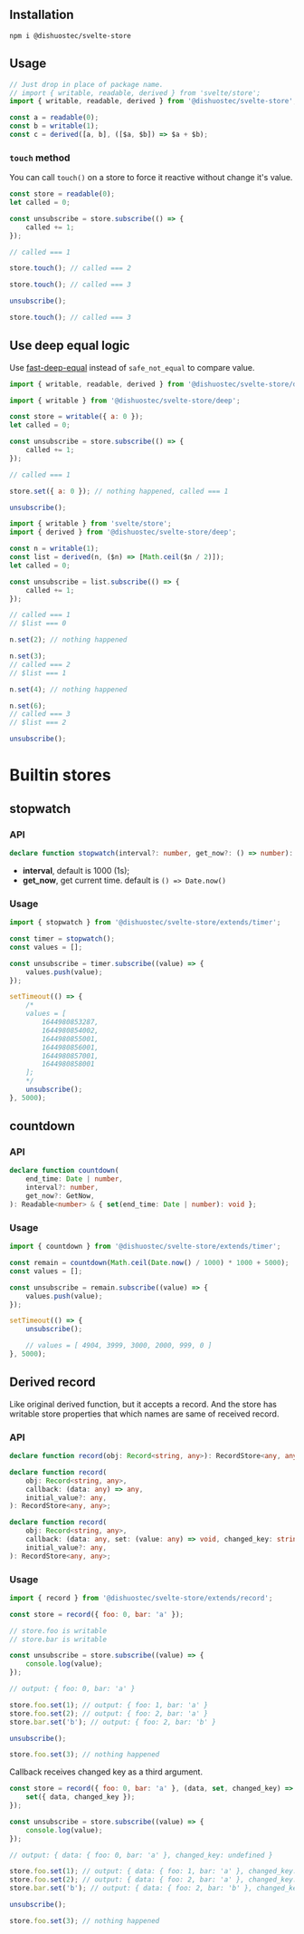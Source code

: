 ## Installation

```shell
npm i @dishuostec/svelte-store
```

## Usage

```javascript
// Just drop in place of package name.
// import { writable, readable, derived } from 'svelte/store';
import { writable, readable, derived } from '@dishuostec/svelte-store';

const a = readable(0);
const b = writable(1);
const c = derived([a, b], ([$a, $b]) => $a + $b);
```

### `touch` method

You can call `touch()` on a store to force it reactive without change it's value.

```javascript
const store = readable(0);
let called = 0;

const unsubscribe = store.subscribe(() => {
	called += 1;
});

// called === 1

store.touch(); // called === 2

store.touch(); // called === 3

unsubscribe();

store.touch(); // called === 3
```

## Use deep equal logic

Use [fast-deep-equal](https://github.com/epoberezkin/fast-deep-equal) instead of `safe_not_equal` to compare value.

```javascript
import { writable, readable, derived } from '@dishuostec/svelte-store/deep';
```

```javascript
import { writable } from '@dishuostec/svelte-store/deep';

const store = writable({ a: 0 });
let called = 0;

const unsubscribe = store.subscribe(() => {
	called += 1;
});

// called === 1

store.set({ a: 0 }); // nothing happened, called === 1

unsubscribe();
```

```javascript
import { writable } from 'svelte/store';
import { derived } from '@dishuostec/svelte-store/deep';

const n = writable(1);
const list = derived(n, ($n) => [Math.ceil($n / 2)]);
let called = 0;

const unsubscribe = list.subscribe(() => {
	called += 1;
});

// called === 1
// $list === 0

n.set(2); // nothing happened

n.set(3);
// called === 2
// $list === 1

n.set(4); // nothing happened

n.set(6);
// called === 3
// $list === 2

unsubscribe();
```

# Builtin stores

## stopwatch

### API

```typescript
declare function stopwatch(interval?: number, get_now?: () => number): Readable<number>;
```

- **interval**, default is 1000 (1s);
- **get_now**, get current time. default is `() => Date.now()`

### Usage

```javascript
import { stopwatch } from '@dishuostec/svelte-store/extends/timer';

const timer = stopwatch();
const values = [];

const unsubscribe = timer.subscribe((value) => {
	values.push(value);
});

setTimeout(() => {
	/*
	values = [
		1644980853287,
		1644980854002,
		1644980855001,
		1644980856001,
		1644980857001,
		1644980858001
	];
	*/
	unsubscribe();
}, 5000);
```

## countdown

### API

```typescript
declare function countdown(
	end_time: Date | number,
	interval?: number,
	get_now?: GetNow,
): Readable<number> & { set(end_time: Date | number): void };
```

### Usage

```javascript
import { countdown } from '@dishuostec/svelte-store/extends/timer';

const remain = countdown(Math.ceil(Date.now() / 1000) * 1000 + 5000);
const values = [];

const unsubscribe = remain.subscribe((value) => {
	values.push(value);
});

setTimeout(() => {
	unsubscribe();

	// values = [ 4904, 3999, 3000, 2000, 999, 0 ]
}, 5000);
```

## Derived record

Like original derived function, but it accepts a record. And the store has writable store properties that which names
are same of received record.

### API

```typescript
declare function record(obj: Record<string, any>): RecordStore<any, any>;

declare function record(
	obj: Record<string, any>,
	callback: (data: any) => any,
	initial_value?: any,
): RecordStore<any, any>;

declare function record(
	obj: Record<string, any>,
	callback: (data: any, set: (value: any) => void, changed_key: string | undefined) => void,
	initial_value?: any,
): RecordStore<any, any>;
```

### Usage

```javascript
import { record } from '@dishuostec/svelte-store/extends/record';

const store = record({ foo: 0, bar: 'a' });

// store.foo is writable
// store.bar is writable

const unsubscribe = store.subscribe((value) => {
	console.log(value);
});

// output: { foo: 0, bar: 'a' }

store.foo.set(1); // output: { foo: 1, bar: 'a' }
store.foo.set(2); // output: { foo: 2, bar: 'a' }
store.bar.set('b'); // output: { foo: 2, bar: 'b' }

unsubscribe();

store.foo.set(3); // nothing happened
```

Callback receives changed key as a third argument.

```javascript
const store = record({ foo: 0, bar: 'a' }, (data, set, changed_key) => {
	set({ data, changed_key });
});

const unsubscribe = store.subscribe((value) => {
	console.log(value);
});

// output: { data: { foo: 0, bar: 'a' }, changed_key: undefined }

store.foo.set(1); // output: { data: { foo: 1, bar: 'a' }, changed_key: 'foo' }
store.foo.set(2); // output: { data: { foo: 2, bar: 'a' }, changed_key: 'foo' }
store.bar.set('b'); // output: { data: { foo: 2, bar: 'b' }, changed_key: 'bar' }

unsubscribe();

store.foo.set(3); // nothing happened
```
